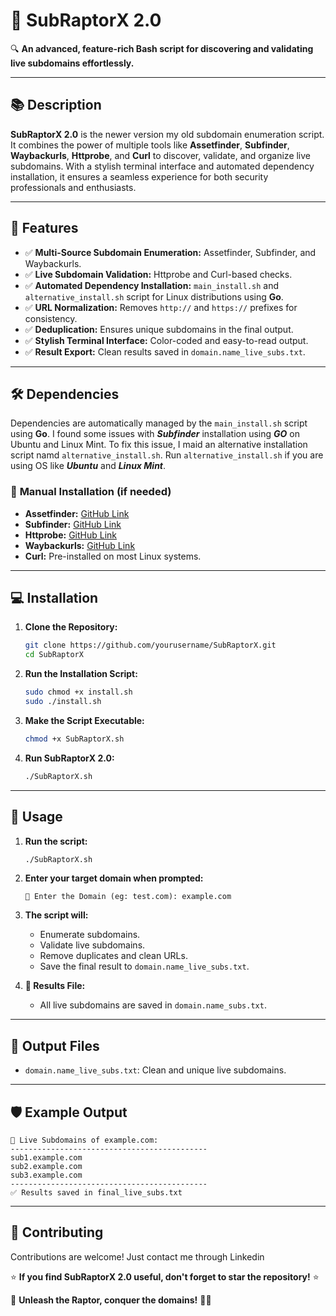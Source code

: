 
# 🦖 **SubRaptorX 2.0**  

🔍 **An advanced, feature-rich Bash script for discovering and validating live subdomains effortlessly.**  

---

## 📚 **Description**  

**SubRaptorX 2.0** is the newer version my old subdomain enumeration script. It combines the power of multiple tools like **Assetfinder**, **Subfinder**, **Waybackurls**, **Httprobe**, and **Curl** to discover, validate, and organize live subdomains. With a stylish terminal interface and automated dependency installation, it ensures a seamless experience for both security professionals and enthusiasts.  

---

## 🚀 **Features**  

- ✅ **Multi-Source Subdomain Enumeration:** Assetfinder, Subfinder, and Waybackurls.  
- ✅ **Live Subdomain Validation:** Httprobe and Curl-based checks.  
- ✅ **Automated Dependency Installation:** `main_install.sh` and `alternative_install.sh` script for Linux distributions using ****Go****.
- ✅ **URL Normalization:** Removes `http://` and `https://` prefixes for consistency.  
- ✅ **Deduplication:** Ensures unique subdomains in the final output.  
- ✅ **Stylish Terminal Interface:** Color-coded and easy-to-read output.  
- ✅ **Result Export:** Clean results saved in `domain.name_live_subs.txt`.  

---

## 🛠️ **Dependencies**  

Dependencies are automatically managed by the `main_install.sh` script using ****Go****. I found some issues with ***Subfinder*** installation using ***GO*** on Ubuntu and Linux Mint. To fix this issue, I maid an alternative installation script namd  `alternative_install.sh`. Run `alternative_install.sh` if you are using OS like ***Ubuntu*** and ***Linux Mint***.

### 🐧 **Manual Installation (if needed)**  

- **Assetfinder:** [GitHub Link](https://github.com/tomnomnom/assetfinder)  
- **Subfinder:** [GitHub Link](https://github.com/projectdiscovery/subfinder)  
- **Httprobe:** [GitHub Link](https://github.com/tomnomnom/httprobe)  
- **Waybackurls:** [GitHub Link](https://github.com/tomnomnom/waybackurls)  
- **Curl:** Pre-installed on most Linux systems.  

---

## 💻 **Installation**  

1. **Clone the Repository:**  
   ```bash
   git clone https://github.com/yourusername/SubRaptorX.git
   cd SubRaptorX
   ```

2. **Run the Installation Script:**  
   ```bash
   sudo chmod +x install.sh
   sudo ./install.sh
   ```

3. **Make the Script Executable:**  
   ```bash
   chmod +x SubRaptorX.sh
   ```

4. **Run SubRaptorX 2.0:**  
   ```bash
   ./SubRaptorX.sh
   ```

---

## 📝 **Usage**  

1. **Run the script:**  
   ```bash
   ./SubRaptorX.sh
   ```

2. **Enter your target domain when prompted:**  
   ```
   🔗 Enter the Domain (eg: test.com): example.com
   ```

3. **The script will:**  
   - Enumerate subdomains.  
   - Validate live subdomains.  
   - Remove duplicates and clean URLs.  
   - Save the final result to `domain.name_live_subs.txt`.  

4. **🎯 Results File:**  
   - All live subdomains are saved in `domain.name_subs.txt`.  

---

## 📂 **Output Files**  

- `domain.name_live_subs.txt`: Clean and unique live subdomains.  

---

## 🛡️ **Example Output**  

```
🎯 Live Subdomains of example.com:
--------------------------------------------
sub1.example.com
sub2.example.com
sub3.example.com
--------------------------------------------
✅ Results saved in final_live_subs.txt
```

---

## 🤝 **Contributing**  

Contributions are welcome! Just contact me through Linkedin 

⭐ **If you find SubRaptorX 2.0 useful, don't forget to star the repository!** ⭐  

🦖 **Unleash the Raptor, conquer the domains!** 🚀✨  
